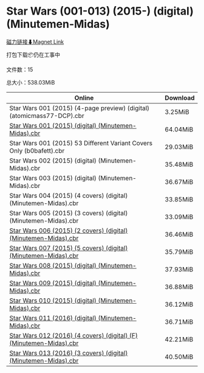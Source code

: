 # Star Wars (001-013) (2015-) (digital) (Minutemen-Midas)

[磁力链接⬇Magnet Link](magnet:?xt=urn:btih:c7c70056c2ff1332d81aab503f047479a7ffc4f4&dn=Star%20Wars%20%28001-013%29%20%282015-%29%20%28digital%29%20%28Minutemen-Midas%29)

打包下载📦仍在工事中

文件数：15

总大小：538.03MiB

Online | Download
--- | ---
Star Wars 001 (2015) (4-page preview) (digital) (atomicmass77-DCP).cbr | 3.25MiB
[Star Wars 001 (2015) (digital) (Minutemen-Midas).cbr](https://github.com/alicewish/markdown/blob/master/comic/Star-Wars-001-2015-digital-Minutemen-Midas-cbr.md) | 64.04MiB
Star Wars 001 (2015) 53 Different Variant Covers Only (b0bafett).cbr | 29.03MiB
Star Wars 002 (2015) (digital) (Minutemen-Midas).cbr | 35.48MiB
Star Wars 003 (2015) (digital) (Minutemen-Midas).cbr | 36.67MiB
Star Wars 004 (2015) (4 covers) (digital) (Minutemen-Midas).cbr | 33.85MiB
Star Wars 005 (2015) (3 covers) (digital) (Minutemen-Midas).cbr | 33.09MiB
[Star Wars 006 (2015) (2 covers) (digital) (Minutemen-Midas).cbr](https://github.com/alicewish/markdown/blob/master/comic/Star-Wars-006-2015-2-covers-digital-Minutemen-Midas-cbr.md) | 36.46MiB
[Star Wars 007 (2015) (5 covers) (digital) (Minutemen-Midas).cbr](https://github.com/alicewish/markdown/blob/master/comic/Star-Wars-007-2015-5-covers-digital-Minutemen-Midas-cbr.md) | 35.79MiB
[Star Wars 008 (2015) (digital) (Minutemen-Midas).cbr](https://github.com/alicewish/markdown/blob/master/comic/Star-Wars-008-2015-digital-Minutemen-Midas-cbr.md) | 37.93MiB
[Star Wars 009 (2015) (digital) (Minutemen-Midas).cbr](https://github.com/alicewish/markdown/blob/master/comic/Star-Wars-009-2015-digital-Minutemen-Midas-cbr.md) | 36.88MiB
[Star Wars 010 (2015) (digital) (Minutemen-Midas).cbr](https://github.com/alicewish/markdown/blob/master/comic/Star-Wars-010-2015-digital-Minutemen-Midas-cbr.md) | 36.12MiB
[Star Wars 011 (2016) (digital) (Minutemen-Midas).cbr](https://github.com/alicewish/markdown/blob/master/comic/Star-Wars-011-2016-digital-Minutemen-Midas-cbr.md) | 36.71MiB
[Star Wars 012 (2016) (4 covers) (digital) (F) (Minutemen-Midas).cbr](https://github.com/alicewish/markdown/blob/master/comic/Star-Wars-012-2016-4-covers-digital-F-Minutemen-Midas-cbr.md) | 42.21MiB
[Star Wars 013 (2016) (3 covers) (digital) (Minutemen-Midas).cbr](https://github.com/alicewish/markdown/blob/master/comic/Star-Wars-013-2016-3-covers-digital-Minutemen-Midas-cbr.md) | 40.50MiB